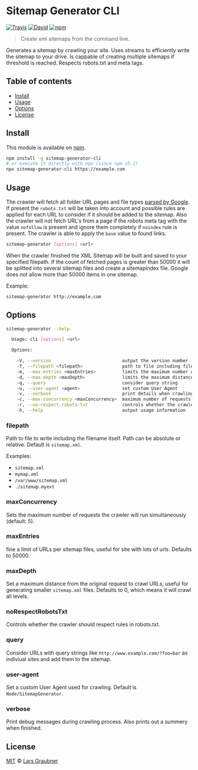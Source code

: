 # Sitemap Generator CLI

[![Travis](https://img.shields.io/travis/lgraubner/sitemap-generator-cli.svg)](https://travis-ci.org/lgraubner/sitemap-generator-cli) [![David](https://img.shields.io/david/lgraubner/sitemap-generator-cli.svg)](https://david-dm.org/lgraubner/sitemap-generator-cli) [![npm](https://img.shields.io/npm/v/sitemap-generator-cli.svg)](https://www.npmjs.com/package/sitemap-generator-cli)

> Create xml sitemaps from the command line.

Generates a sitemap by crawling your site. Uses streams to efficiently write the sitemap to your drive. Is cappable of creating multiple sitemaps if threshold is reached. Respects robots.txt and meta tags.

## Table of contents

- [Install](#install)
- [Usage](#usage)
- [Options](#options)
- [License](#license)

## Install

This module is available on [npm](https://www.npmjs.com/).

```BASH
npm install -g sitemap-generator-cli
# or execute it directly with npx (since npm v5.2)
npx sitemap-generator-cli https://example.com
```

## Usage

The crawler will fetch all folder URL pages and file types [parsed by Google](https://support.google.com/webmasters/answer/35287?hl=en). If present the `robots.txt` will be taken into account and possible rules are applied for each URL to consider if it should be added to the sitemap. Also the crawler will not fetch URL's from a page if the robots meta tag with the value `nofollow` is present and ignore them completely if `noindex` rule is present. The crawler is able to apply the `base` value to found links.

```BASH
sitemap-generator [options] <url>
```

When the crawler finished the XML Sitemap will be built and saved to your specified filepath. If the count of fetched pages is greater than 50000 it will be splitted into several sitemap files and create a sitemapindex file. Google does not allow more than 50000 items in one sitemap.

Example:

```BASH
sitemap-generator http://example.com
```

## Options

```BASH
sitemap-generator --help

  Usage: cli [options] <url>

  Options:

    -V, --version                           output the version number
    -f, --filepath <filepath>               path to file including filename (default: sitemap.xml)
    -m, --max-entries <maxEntries>          limits the maximum number of URLs per sitemap file (default: 50000)
    -d, --max-depth <maxDepth>              limits the maximum distance from the original request (default: 0)
    -q, --query                             consider query string
    -u, --user-agent <agent>                set custom User Agent
    -v, --verbose                           print details when crawling
    -c, --max-concurrency <maxConcurrency>  maximum number of requests the crawler will run simultaneously (default: 5)
    -r, --no-respect-robots-txt             controls whether the crawler should respect rules in robots.txt
    -h, --help                              output usage information
```

### filepath

Path to file to write including the filename itself. Path can be absolute or relative. Default is `sitemap.xml`.

Examples:

- `sitemap.xml`
- `mymap.xml`
- `/var/www/sitemap.xml`
- `./sitemap.myext`

### maxConcurrency

Sets the maximum number of requests the crawler will run simultaneously (default: 5).

### maxEntries

fine a limit of URLs per sitemap files, useful for site with lots of urls. Defaults to 50000.

### maxDepth

Set a maximum distance from the original request to crawl URLs, useful for generating smaller `sitemap.xml` files. Defaults to 0, which means it will crawl all levels.

### noRespectRobotsTxt

Controls whether the crawler should respect rules in robots.txt.

### query

Consider URLs with query strings like `http://www.example.com/?foo=bar` as indiviual sites and add them to the sitemap.

### user-agent

Set a custom User Agent used for crawling. Default is `Node/SitemapGenerator`.

### verbose

Print debug messages during crawling process. Also prints out a summery when finished.

## License

[MIT](https://github.com/lgraubner/sitemap-generator/blob/master/LICENSE) © [Lars Graubner](https://larsgraubner.com)
